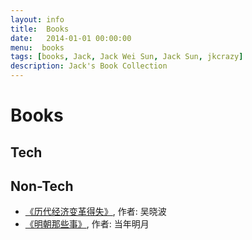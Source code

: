 ```yaml
---
layout: info
title:  Books
date:   2014-01-01 00:00:00
menu:  books
tags: [books, Jack, Jack Wei Sun, Jack Sun, jkcrazy]
description: Jack's Book Collection
---
```


Books
=====

## Tech ##

## Non-Tech ##
* [《历代经济变革得失》](http://book.douban.com/subject/24851460/), 作者: 吴晓波
* [《明朝那些事》](http://book.douban.com/subject/7163250/), 作者: 当年明月
